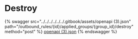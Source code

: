 # Destroy

{% swagger src="../../../../../../.gitbook/assets/openapi (3).json" path="/outbound_rules/{id}/applied_groups/{group_id}/destroy" method="post" %}
[openapi (3).json](<../../../../../../.gitbook/assets/openapi (3).json>)
{% endswagger %}
